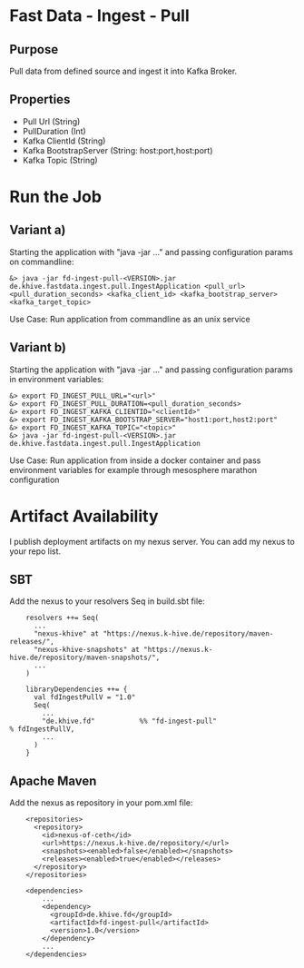 Fast Data - Ingest - Pull
=========================

Purpose
-------
Pull data from defined source and ingest it into Kafka Broker.

Properties
----------
- Pull Url (String)
- PullDuration (Int)
- Kafka ClientId (String)
- Kafka BootstrapServer (String: host:port,host:port)
- Kafka Topic (String)

Run the Job
===========

Variant a)
----------
Starting the application with "java -jar ..." and passing configuration params on commandline:

```
&> java -jar fd-ingest-pull-<VERSION>.jar de.khive.fastdata.ingest.pull.IngestApplication <pull_url> <pull_duration_seconds> <kafka_client_id> <kafka_bootstrap_server> <kafka_target_topic>
```

Use Case: Run application from commandline as an unix service

Variant b)
----------
Starting the application with "java -jar ..." and passing configuration params in environment variables:

```
&> export FD_INGEST_PULL_URL="<url>"
&> export FD_INGEST_PULL_DURATION=<pull_duration_seconds>
&> export FD_INGEST_KAFKA_CLIENTID="<clientId>"
&> export FD_INGEST_KAFKA_BOOTSTRAP_SERVER="host1:port,host2:port"
&> export FD_INGEST_KAFKA_TOPIC="<topic>"
&> java -jar fd-ingest-pull-<VERSION>.jar de.khive.fastdata.ingest.pull.IngestApplication 
```

Use Case: Run application from inside a docker container and pass environment variables for example through mesosphere marathon configuration

Artifact Availability
=====================

I publish deployment artifacts on my nexus server. You can add my nexus to your repo list.

SBT
---
Add the nexus to your resolvers Seq in build.sbt file:

```
    resolvers ++= Seq(
      ...
      "nexus-khive" at "https://nexus.k-hive.de/repository/maven-releases/",
      "nexus-khive-snapshots" at "https://nexus.k-hive.de/repository/maven-snapshots/",
      ...
    )
    
    libraryDependencies ++= {
      val fdIngestPullV = "1.0"
      Seq(
        ...
        "de.khive.fd"           %% "fd-ingest-pull"                        % fdIngestPullV,
        ...
      )
    }
```

Apache Maven
------------
Add the nexus as repository in your pom.xml file:

```
    <repositories> 
      <repository>
        <id>nexus-of-ceth</id>
        <url>https://nexus.k-hive.de/repository/</url>
        <snapshots><enabled>false</enabled></snapshots>
        <releases><enabled>true</enabled></releases>
      </repository>
    </repositories>
    
    <dependencies>
        ...
        <dependency>
          <groupId>de.khive.fd</groupId>
          <artifactId>fd-ingest-pull</artifactId>
          <version>1.0</version>
        </dependency>
        ...
    </dependencies>
```